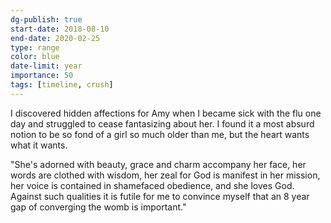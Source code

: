 ```yaml
---
dg-publish: true
start-date: 2018-08-10
end-date: 2020-02-25
type: range
color: blue
date-limit: year
importance: 50
tags: [timeline, crush]
---
```


I discovered hidden affections for Amy when I became sick with the flu one day and struggled to cease fantasizing about her. I found it a most absurd notion to be so fond of a girl so much older than me, but the heart wants what it wants.  

"She's adorned with beauty, grace and charm accompany her face, her words are clothed with wisdom, her zeal for God is manifest in her mission, her voice is contained in shamefaced obedience, and she loves God. Against such qualities it is futile for me to convince myself that an 8 year gap of converging the womb is important."